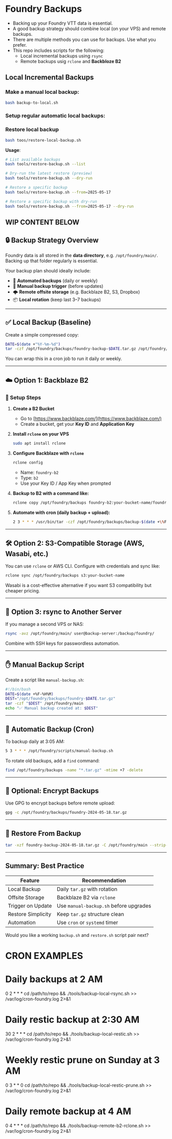 # Foundry Backups
- Backing up your Foundry VTT data is essential. 
- A good backup strategy should combine local (on your VPS) and remote backups.
- There are multiple methods you can use for backups. Use what you prefer.
- This repo includes scripts for the following:
  - Local incremental backups using `rsync`
  - Remote backups usig `rclone` and **Backbloze B2**

## Local Incremental Backups

### Make a manual local backup:

```bash 
bash backup-to-local.sh
```

### Setup regular automatic local backups:

### Restore local backup

```bash
bash toos/restore-local-backup.sh
```
**Usage**:
```bash
# List available backups
bash tools/restore-backup.sh --list

# Dry-run the latest restore (preview)
bash tools/restore-backup.sh --dry-run

# Restore a specific backup
bash tools/restore-backup.sh --from=2025-05-17

# Restore a specific backup with dry-run
bash tools/restore-backup.sh --from=2025-05-17 --dry-run
```



WIP CONTENT BELOW
---

## 🔒 Backup Strategy Overview

Foundry data is all stored in the **data directory**, e.g. `/opt/foundry/main/`. Backing up that folder regularly is essential.

Your backup plan should ideally include:

* 🔁 **Automated backups** (daily or weekly)
* 💾 **Manual backup trigger** (before updates)
* 🌩️ **Remote offsite storage** (e.g. Backblaze B2, S3, Dropbox)
* 📦 **Local rotation** (keep last 3–7 backups)

---

## ✅ Local Backup (Baseline)

Create a simple compressed copy:

```bash
DATE=$(date +"%Y-%m-%d")
tar -czf /opt/foundry/backups/foundry-backup-$DATE.tar.gz /opt/foundry/main
```

You can wrap this in a cron job to run it daily or weekly.

---

## ☁️ Option 1: Backblaze B2

### 🔧 Setup Steps

1. **Create a B2 Bucket**

   * Go to [https://www.backblaze.com/](https://www.backblaze.com/)
   * Create a bucket, get your **Key ID** and **Application Key**

2. **Install `rclone` on your VPS**

   ```bash
   sudo apt install rclone
   ```

3. **Configure Backblaze with `rclone`**

   ```bash
   rclone config
   ```

   * Name: `foundry-b2`
   * Type: `b2`
   * Use your Key ID / App Key when prompted

4. **Backup to B2 with a command like:**

   ```bash
   rclone copy /opt/foundry/backups foundry-b2:your-bucket-name/foundry-backups --progress
   ```

5. **Automate with cron (daily backup + upload):**

   ```bash
   2 3 * * * /usr/bin/tar -czf /opt/foundry/backups/backup-$(date +\%F).tar.gz /opt/foundry/main && /usr/bin/rclone copy /opt/foundry/backups foundry-b2:your-bucket-name/foundry-backups
   ```

---

## 🛠️ Option 2: S3-Compatible Storage (AWS, Wasabi, etc.)

You can use `rclone` or AWS CLI. Configure with credentials and sync like:

```bash
rclone sync /opt/foundry/backups s3:your-bucket-name
```

Wasabi is a cost-effective alternative if you want S3 compatibility but cheaper pricing.

---

## 🔄 Option 3: rsync to Another Server

If you manage a second VPS or NAS:

```bash
rsync -avz /opt/foundry/main/ user@backup-server:/backup/foundry/
```

Combine with SSH keys for passwordless automation.

---

## ✋ Manual Backup Script

Create a script like `manual-backup.sh`:

```bash
#!/bin/bash
DATE=$(date +%F-%H%M)
DEST="/opt/foundry/backups/foundry-$DATE.tar.gz"
tar -czf "$DEST" /opt/foundry/main
echo "✅ Manual backup created at: $DEST"
```

---

## 📅 Automatic Backup (Cron)

To backup daily at 3:05 AM:

```bash
5 3 * * * /opt/foundry/scripts/manual-backup.sh
```

To rotate old backups, add a `find` command:

```bash
find /opt/foundry/backups -name "*.tar.gz" -mtime +7 -delete
```

---

## 🔐 Optional: Encrypt Backups

Use GPG to encrypt backups before remote upload:

```bash
gpg -c /opt/foundry/backups/foundry-2024-05-18.tar.gz
```

---

## 🧪 Restore From Backup

```bash
tar -xzf foundry-backup-2024-05-18.tar.gz -C /opt/foundry/main --strip-components=1
```

---

## Summary: Best Practice

| Feature            | Recommendation                         |
| ------------------ | -------------------------------------- |
| Local Backup       | Daily `tar.gz` with rotation           |
| Offsite Storage    | Backblaze B2 via `rclone`              |
| Trigger on Update  | Use `manual-backup.sh` before upgrades |
| Restore Simplicity | Keep `tar.gz` structure clean          |
| Automation         | Use `cron` or `systemd` timer          |

Would you like a working `backup.sh` and `restore.sh` script pair next?



# CRON EXAMPLES
# Daily backups at 2 AM
0 2 * * * cd /path/to/repo && ./tools/backup-local-rsync.sh >> /var/log/cron-foundry.log 2>&1

# Daily restic backup at 2:30 AM  
30 2 * * * cd /path/to/repo && ./tools/backup-local-restic.sh >> /var/log/cron-foundry.log 2>&1

# Weekly restic prune on Sunday at 3 AM
0 3 * * 0 cd /path/to/repo && ./tools/backup-local-restic-prune.sh >> /var/log/cron-foundry.log 2>&1

# Daily remote backup at 4 AM
0 4 * * * cd /path/to/repo && ./tools/backup-remote-b2-rclone.sh >> /var/log/cron-foundry.log 2>&1